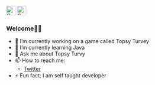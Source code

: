 
[<img src="https://v2.speedtyper.dev/users/JarneDM/badges/averagewpm" alt="SpeedTyper.dev avg wpm" height="25">](https://www.speedtyper.dev/profile/JarneDM) 
[<img src="https://v2.speedtyper.dev/users/JarneDM/badges/gamecount" alt="SpeedTyper.dev games" height="25">](https://www.speedtyper.dev/profile/JarneDM)


### Welcome👨‍💻


- 🔭 I’m currently working on a game called Topsy Turvey
- 🌱 I’m currently learning Java
- 💬 Ask me about Topsy Turvy
- 📫 How to reach me: 
  - [Twitter](https://twitter.com/JarneDM_)
- ⚡ Fun fact: I am self taught developer

